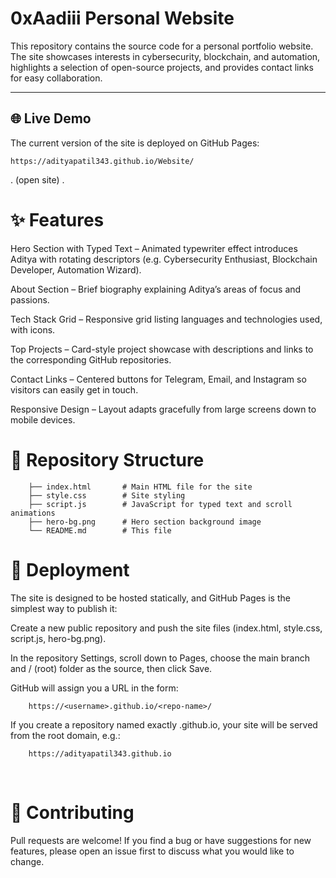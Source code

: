 # 0xAadiii Personal Website

This repository contains the source code for a personal portfolio website.
The site showcases interests in cybersecurity, blockchain, and automation, highlights a selection of open-source projects, and provides contact links for easy collaboration.

---

## 🌐 Live Demo

The current version of the site is deployed on GitHub Pages:

    https://adityapatil343.github.io/Website/
.                 (open site)                .

# ✨ Features

Hero Section with Typed Text – Animated typewriter effect introduces Aditya with rotating descriptors (e.g. Cybersecurity Enthusiast, Blockchain Developer, Automation Wizard).

About Section – Brief biography explaining Aditya’s areas of focus and passions.

Tech Stack Grid – Responsive grid listing languages and technologies used, with icons.

Top Projects – Card-style project showcase with descriptions and links to the corresponding GitHub repositories.

Contact Links – Centered buttons for Telegram, Email, and Instagram so visitors can easily get in touch.

Responsive Design – Layout adapts gracefully from large screens down to mobile devices.

# 📂 Repository Structure
        ├── index.html       # Main HTML file for the site
        ├── style.css        # Site styling
        ├── script.js        # JavaScript for typed text and scroll animations
        ├── hero-bg.png      # Hero section background image
        └── README.md        # This file

# 🚀 Deployment

The site is designed to be hosted statically, and GitHub Pages is the simplest way to publish it:

Create a new public repository and push the site files (index.html, style.css, script.js, hero-bg.png).

In the repository Settings, scroll down to Pages, choose the main branch and / (root) folder as the source, then click Save.

GitHub will assign you a URL in the form:

        https://<username>.github.io/<repo-name>/

If you create a repository named exactly <username>.github.io, your site will be served from the root domain, 
e.g.:
        
        https://adityapatil343.github.io

<br>

# 🤝 Contributing
Pull requests are welcome! If you find a bug or have suggestions for new features, please open an issue first to discuss what you would like to change.
